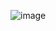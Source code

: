 ![image](https://user-images.githubusercontent.com/74762636/201513853-6cff873f-f8dd-4675-83bf-8e16468c8c4c.png)
